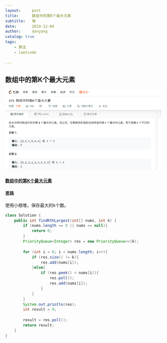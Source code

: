 ```yaml
---
layout:     post
title:      数组中的第K个最大元素
subtitle:   堆
date:       2019-12-04
author:     danyang
catalog: true
tags:
    - 算法
    - leetcode

---
```


## 数组中的第K个最大元素

![](../img/数组中的第K个最大元素.png)

#### [数组中的第K个最大元素](https://leetcode-cn.com/problems/kth-largest-element-in-an-array/)

#### 思路

使用小根堆，保存最大的k个数。

```java
class Solution {
    public int findKthLargest(int[] nums, int k) {
        if (nums.length == 0 || nums == null){
            return 0;
        }
        PriorityQueue<Integer> res = new PriorityQueue<>(k);
        
        for (int i = 0; i < nums.length; i++){
            if (res.size() != k){
                res.add(nums[i]);
            }else{
                if (res.peek() < nums[i]){
                    res.poll();
                    res.add(nums[i]);
                }
            }
        } 
        System.out.println(res);
        int result = 0;

        result = res.poll();
        return result;
    }
}
```

